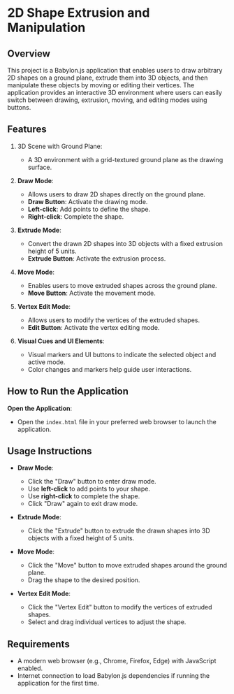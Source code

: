 # 2D Shape Extrusion and Manipulation

## Overview

This project is a Babylon.js application that enables users to draw arbitrary 2D shapes on a ground plane, extrude them into 3D objects, and then manipulate these objects by moving or editing their vertices. The application provides an interactive 3D environment where users can easily switch between drawing, extrusion, moving, and editing modes using buttons.

## Features

1. 3D Scene with Ground Plane:
   - A 3D environment with a grid-textured ground plane as the drawing surface.

2. **Draw Mode**:
   - Allows users to draw 2D shapes directly on the ground plane.
   - **Draw Button**: Activate the drawing mode.
   - **Left-click**: Add points to define the shape.
   - **Right-click**: Complete the shape.

3. **Extrude Mode**:
   - Convert the drawn 2D shapes into 3D objects with a fixed extrusion height of 5 units.
   - **Extrude Button**: Activate the extrusion process.

4. **Move Mode**:
   - Enables users to move extruded shapes across the ground plane.
   - **Move Button**: Activate the movement mode.

5. **Vertex Edit Mode**:
   - Allows users to modify the vertices of the extruded shapes.
   - **Edit Button**: Activate the vertex editing mode.

6. **Visual Cues and UI Elements**:
   - Visual markers and UI buttons to indicate the selected object and active mode.
   - Color changes and markers help guide user interactions.

## How to Run the Application

 **Open the Application**:
   - Open the `index.html` file in your preferred web browser to launch the application.

## Usage Instructions

- **Draw Mode**:
  - Click the "Draw" button to enter draw mode.
  - Use **left-click** to add points to your shape.
  - Use **right-click** to complete the shape.
  - Click "Draw" again to exit draw mode.

- **Extrude Mode**:
  - Click the "Extrude" button to extrude the drawn shapes into 3D objects with a fixed height of 5 units.

- **Move Mode**:
  - Click the "Move" button to move extruded shapes around the ground plane.
  - Drag the shape to the desired position.

- **Vertex Edit Mode**:
  - Click the "Vertex Edit" button to modify the vertices of extruded shapes.
  - Select and drag individual vertices to adjust the shape.

## Requirements

- A modern web browser (e.g., Chrome, Firefox, Edge) with JavaScript enabled.
- Internet connection to load Babylon.js dependencies if running the application for the first time.

